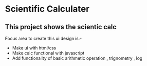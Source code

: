 
# Scientific Calculater

## This  project shows the scientic calc
Focus area to create this ui design is:-

- Make ui with html/css
- Make calc functional with javascript
- Add functionality of basic arithmetic operation , trignometry , log
